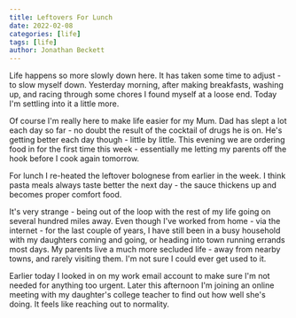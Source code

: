 ```yaml
---
title: Leftovers For Lunch
date: 2022-02-08
categories: [life]
tags: [life]
author: Jonathan Beckett
---
```


Life happens so more slowly down here. It has taken some time to adjust - to slow myself down. Yesterday morning, after making breakfasts, washing up, and racing through some chores I found myself at a loose end. Today I'm settling into it a little more.

Of course I'm really here to make life easier for my Mum. Dad has slept a lot each day so far - no doubt the result of the cocktail of drugs he is on. He's getting better each day though - little by little. This evening we are ordering food in for the first time this week - essentially me letting my parents off the hook before I cook again tomorrow.

For lunch I re-heated the leftover bolognese from earlier in the week. I think pasta meals always taste better the next day - the sauce thickens up and becomes proper comfort food.

It's very strange - being out of the loop with the rest of my life going on several hundred miles away. Even though I've worked from home - via the internet - for the last couple of years, I have still been in a busy household with my daughters coming and going, or heading into town running errands most days. My parents live a much more secluded life - away from nearby towns, and rarely visiting them. I'm not sure I could ever get used to it.

Earlier today I looked in on my work email account to make sure I'm not needed for anything too urgent. Later this afternoon I'm joining an online meeting with my daughter's college teacher to find out how well she's doing. It feels like reaching out to normality.